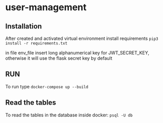 # user-management

## Installation

After created and activated virtual environment install requirements `pip3 install -r requirements.txt`

in file env_file insert long alphanumerical key for JWT_SECRET_KEY, otherwise it will use the flask secret key by default

## RUN

To run type ```docker-compose up --build ```

## Read the tables

To read the tables in the database inside docker: `psql -U db`